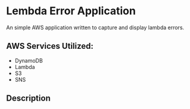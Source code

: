 # Lembda Error Application

An simple AWS application written to capture and display lambda errors.

## AWS Services Utilized:

- DynamoDB
- Lambda
- S3
- SNS

## Description
